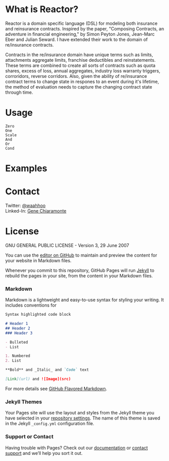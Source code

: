 # What is Reactor?

Reactor is a domain specific language (DSL) for modeling both insurance and reinsurance contracts. Inspired by the paper, "Composing Contracts, an adventure in financial engineering," by Simon Peyton Jones, Jean-Marc Eber and Julian Seward. I have extended their work to the domain of re/insurance contracts. 

Contracts in the re/insurance domain have unique terms such as limits, attachments aggregate limits, franchise deductibles and reinstatements. These terms are combined to create all sorts of contracts such as quota shares, excess of loss, annual aggregates, industry loss warranty triggers, corroridors, reverse corridors. Also, given the ability of re/insurance contract terms to change state in respones to an event during it's lifetime, the method of evaluation needs to capture the changing contract state through time.

# Usage

```
Zero
One
Scale
And 
Or
Cond 
```

# Examples

# Contact

Twitter: [@waahhoo](https://twitter.com/waahhoo)  
Linked-In: [Gene Chiaramonte](https://www.linkedin.com/in/gene-chiaramonte-8a153a55/)

# License

GNU GENERAL PUBLIC LICENSE - Version 3, 29 June 2007


You can use the [editor on GitHub](https://github.com/gchiaramonte/Reactor/edit/master/README.md) to maintain and preview the content for your website in Markdown files.

Whenever you commit to this repository, GitHub Pages will run [Jekyll](https://jekyllrb.com/) to rebuild the pages in your site, from the content in your Markdown files.

### Markdown

Markdown is a lightweight and easy-to-use syntax for styling your writing. It includes conventions for

```markdown
Syntax highlighted code block

# Header 1
## Header 2
### Header 3

- Bulleted
- List

1. Numbered
2. List

**Bold** and _Italic_ and `Code` text

[Link](url) and ![Image](src)
```

For more details see [GitHub Flavored Markdown](https://guides.github.com/features/mastering-markdown/).

### Jekyll Themes

Your Pages site will use the layout and styles from the Jekyll theme you have selected in your [repository settings](https://github.com/gchiaramonte/Reactor/settings). The name of this theme is saved in the Jekyll `_config.yml` configuration file.

### Support or Contact

Having trouble with Pages? Check out our [documentation](https://help.github.com/categories/github-pages-basics/) or [contact support](https://github.com/contact) and we’ll help you sort it out.

